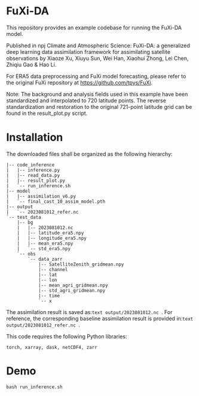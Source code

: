 # FuXi-DA
This repository provides an example codebase for running the FuXi-DA model.

Published in npj Climate and Atmospheric Science: FuXi-DA: a generalized deep learning data assimilation framework for assimilating satellite observations
by Xiaoze Xu, Xiuyu Sun, Wei Han, Xiaohui Zhong, Lei Chen, Zhiqiu Gao & Hao Li.

For ERA5 data preprocessing and FuXi model forecasting, please refer to the original FuXi repository at https://github.com/tpys/FuXi.

Note: The background and analysis fields used in this example have been standardized and interpolated to 720 latitude points. The reverse standardization and restoration to the original 721-point latitude grid can be found in the result_plot.py script.

# Installation
The downloaded files shall be organized as the following hierarchy:
```text 
|-- code_inference
|   |-- inference.py
|   |-- read_data.py
|   |-- result_plot.py
|   `-- run_inference.sh
|-- model
|   |-- assimilation_v6.py
|   `-- final_cast_10_assim_model.pth
|-- output
|   `-- 2023081012_refer.nc
`-- test_data
    |-- bg
    |   |-- 2023081012.nc
    |   |-- latitude_era5.npy
    |   |-- longitude_era5.npy
    |   |-- mean_era5.npy
    |   `-- std_era5.npy
    `-- obs
        `-- data_zarr
            |-- SatelliteZenith_gridmean.npy
            |-- channel
            |-- lat
            |-- lon
            |-- mean_agri_gridmean.npy
            |-- std_agri_gridmean.npy
            |-- time
            `-- x
```
The assimilation result is saved as:```text output/2023081012.nc ```. 
For reference, the corresponding baseline assimilation result is provided in:```text output/2023081012_refer.nc ```. 

This code requires the following Python libraries:
```text 
torch, xarray, dask, netCDF4, zarr
```

# Demo
```text 
bash run_inference.sh
```
